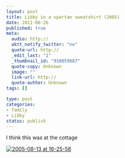 ```yaml
--- 
layout: post
title: Libby in a spartan sweatshirt (2005)
date: 2011-06-26
published: true
meta: 
  audio: http://
  aktt_notify_twitter: "no"
  quote-url: http://
  _edit_last: "1"
  _thumbnail_id: "910059887"
  quote-copy: Unknown
  image: ""
  link-url: http://
  quote-author: Unknown
tags: []

type: post
categories: 
- family
- Libby
status: publish
---
```

I think this was at the cottage

[![](http://media.eick.us/2011/06/2005-08-13-at-16-25-58-333x500.jpg "2005-08-13 at 16-25-58")](http://media.eick.us/2011/06/2005-08-13-at-16-25-58.jpg)
